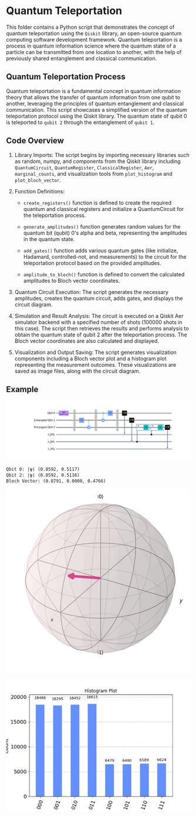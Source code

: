 # Quantum Teleportation

This folder contains a Python script that demonstrates the concept of quantum teleportation using the `Qiskit` library, an open-source quantum computing software development framework. Quantum teleportation is a process in quantum information science where the quantum state of a particle can be transmitted from one location to another, with the help of previously shared entanglement and classical communication.

## Quantum Teleportation Process

Quantum teleportation is a fundamental concept in quantum information theory that allows the transfer of quantum information from one qubit to another, leveraging the principles of quantum entanglement and classical communication. This script showcases a simplified version of the quantum teleportation protocol using the Qiskit library. The quantum state of qubit 0 is teleported to `qubit 2` through the entanglement of `qubit 1`.

## Code Overview

1. Library Imports:
The script begins by importing necessary libraries such as random, numpy, and components from the Qiskit library including `QuantumCircuit`, `QuantumRegister`, `ClassicalRegister`, `Aer`, `marginal_counts`, and visualization tools from `plot_histogram` and `plot_bloch_vector`.

2. Function Definitions:
    - `create_registers()` function is defined to create the required quantum and classical registers and initialize a QuantumCircuit for the teleportation process.

    - `generate_amplitudes()` function generates random values for the quantum bit (qubit) 0's alpha and beta, representing the amplitudes in the quantum state.

    - `add_gates()` function adds various quantum gates (like initialize, Hadamard, controlled-not, and measurements) to the circuit for the teleportation protocol based on the provided amplitudes.

    - `amplitude_to_bloch()` function is defined to convert the calculated amplitudes to Bloch vector coordinates.

3. Quantum Circuit Execution:
The script generates the necessary amplitudes, creates the quantum circuit, adds gates, and displays the circuit diagram.

4. Simulation and Result Analysis:
The circuit is executed on a Qiskit Aer simulator backend with a specified number of shots (100000 shots in this case). The script then retrieves the results and performs analysis to obtain the quantum state of qubit 2 after the teleportation process. The Bloch vector coordinates are also calculated and displayed.

5. Visualization and Output Saving:
The script generates visualization components including a Bloch vector plot and a histogram plot representing the measurement outcomes. These visualizations are saved as image files, along with the circuit diagram.

## Example

![Quantum Circuit](circuit_diagram.png "Quantum Circuit")

    Qbit 0: |ψ⟩ (0.8592, 0.5117)
    Qbit 2: |ψ⟩ (0.8592, 0.5116)
    Bloch Vector: (0.8791, 0.0000, 0.4766)


![Bloch sphere](bloch_plot.png "Bloch sphere")

![Histogram Plot](histogram.png "Histogram Plot")
